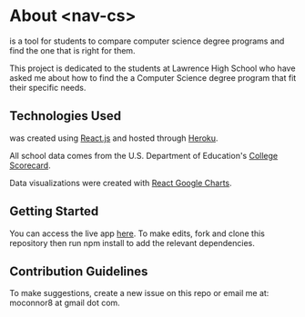 # About &#60;nav-cs&#62;

[**<nav-cs>**](https://nav-cs.herokuapp.com/) is a tool for students to compare computer science degree programs and find the one that is right for them.

This project is dedicated to the students at Lawrence High School who have asked me about how to find the a Computer Science degree program that fit their specific needs.

## Technologies Used

**<nav-cs>** was created using [React.js](https://reactjs.org/) and hosted through [Heroku](https://www.heroku.com/).

All school data comes from the U.S. Department of Education's [College Scorecard](https://collegescorecard.ed.gov/).

Data visualizations were created with [React Google Charts](https://react-google-charts.com/).

## Getting Started

You can access the live app [here](https://nav-cs.herokuapp.com/). To make edits, fork and clone this repository then run npm install to add the relevant dependencies.

## Contribution Guidelines

To make suggestions, create a new issue on this repo or email me at: moconnor8 at gmail dot com.